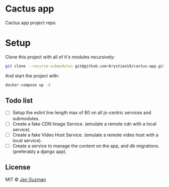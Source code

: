 # Cactus app
Cactus app project repo.

# Setup

Clone this project with all of it's modules recursively:

```sh
git clone --recurse-submodules git@github.com:Krystian19/cactus-app.git
```

And start the project with:
```sh
docker-compose up -d
```

## Todo list

- [ ] Setup the eslint line length max of 80 on all js-centric services and submodules.
- [ ] Create a fake CDN Image Service. (emulate a remote cdn with a local service).
- [ ] Create a fake Video Host Service. (emulate a remote video host with a local service).
- [ ] Create a service to manage the content on the app, and db migrations. (preferably a django app).
<!-- - [x] Venus -->

## License
MIT © [Jan Guzman](https://github.com/Krystian19)
